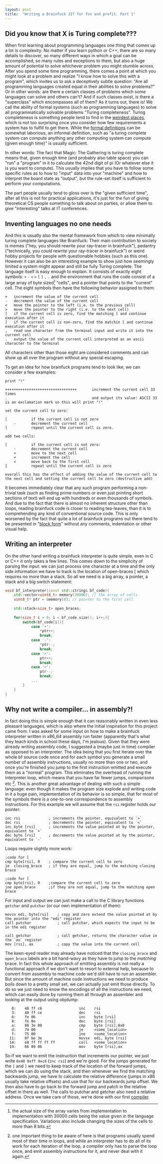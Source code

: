 ```yaml
---
layout: post
title:  "Writing a Brainfuck JIT for fun and profit. Part 1"
---
```


## Did you know that X is Turing complete???

When first learning about programming languages one thing that comes up a lot is complexity: No matter if you learn python or C++, there are so many details to discover,
so many different ways in which a goal can be accomplished, so many rules and exceptions to them, but also a huge amount of potential to solve whichever problem you might stumble across.
After you spend some time programming, there comes a point at which you might look at a problem and realize "I know how to solve this with a program",
which invites us to ask a deceptively subtle question: "Are all programming languages created equal in their abilities to solve problems?"
Or in other words: are there a certain classes of problems which some languages can solve and others can't? And if such classes exist, is there a "superclass" which encompasses all of them?
As it turns out, there is! We call the ability of formal systems (such as programming languages) to solve all programmatically solvable problems "Turing completeness".
Turing completeness is something people tend to find in the [weirdest places](https://en.wikipedia.org/wiki/Turing_completeness#Unintentional_Turing_completeness), which is not too surprising
once you consider how few requirements a system has to fulfill to get there. While the [formal definitions](https://en.wikipedia.org/wiki/Turing_completeness#Formal_definitions) can be somewhat laborious,
an informal definition, such as "a turing complete system can compute anything any other computing system can compute (given enough time)" is usually sufficient.

In other words: The fact that Magic: The Gathering is turing complete means that, given enough time (and probably also table space) you can "run" a "program" in it to calculate the 42nd digit of pi 
(Or whatever else it is you want to compute). This usually implies that you have to follow some specific rules as to how to "input" data into your "machine" and how to interpret the board state as "output",
but the rule-set itself is sufficient to perform your computations.

The part people usually tend to gloss over is the "given sufficient time", after all this is not for practical applications, it's just for the fun of giving theoretical CS people something to talk about
on parties, or allow them to give "interesting" talks at IT conferences.

## Inventing languages no one needs

And this is usually also the mental framework from which to view minimally turing complete languages like Brainfuck: Their main contribution to society is memes
("hey, you should rewrite your ray-tracer in brainfuck"), pedantry ("technically, you *could* rewrite your ray-tracer in brainfuck") or weird hobby projects for people with questionable hobbies (such as this one).
However it can also be an interesting example to show just how seemingly limited a system might appear and still be fully Turing complete.
The language itself is easy enough to explain. It consists of exactly eight symbols: `+` `-` `<` `>` `[` `]` `,` `.` and the environment that runs the code consist of a large array of byte sized[^1] "cells",
and a pointer that points to the "current" cell. The eight symbols then have the following behavior assigned to them:
```
+   increment the value of the current cell
-   decrement the value of the current cell
<   move the pointer to the left (i.e. to the previous cell)
>   move the pointer to the right (i.e. to the next cell)
[   if the current cell is zero, find the matching ] and continue execution after it
]   if the current cell is non-zero, find the matchin [ and continue execution after it
,   read one character from the terminal input and write it into the current cell
.   output the value of the current cell interpreted as an ascii character to the terminal
```
All characters other than those eight are considered comments and can show up all over the program without any special escaping.

To get an idea for how brainfuck programs tend to look like, we can consider a few examples:

```
print "!"

+++++++++++++++++++++++++++++++++       increment the current cell 33 times
.                                       and output its value: ASCII 33 is an exclamation mark so this will print "!"
```
```
set the current cell to zero:

[           if the current cell is not zero
    -       decrement the current cell
]           repeat until the current cell is zero.
```
```
add two cells:

[           if the current cell is not zero:
    -       decrement the current cell
    >       move to the next cell
    +       increment the cell
    <       move back to the first cell
]           repeat until the current cell is zero

overall this has the effect of adding the value of the current cell to the next cell and setting the current cell to zero (destructive add)
```

It becomes immediately clear that any such program performing a non-trivial task (such as finding prime numbers or even just printing short sections of text) will end up with hundreds or even thousands
of symbols. And due to the fact that there is almost no inherent structure other than loops, reading brainfuck code is closer to reading tea-leaves,
than it is to comprehending any kind of conventional source code. This is only worsened by the fact that quite a lot of brainfuck programs out there tend to be presented in
"[block form](https://raw.githubusercontent.com/frerich/brainfuck/master/samples/mandelbrot.bf)" without any comments, indentation or other visual help.

## Writing an interpreter

On the other hand writing a brainfuck interpreter is quite simple, even in C or C++ it only takes a few lines. This comes down to the simplicity of parsing the input:
we can just process one character at a time and the only side information we have to track is the location of open-braces \[ which requires no more than a stack.
So all we need is a big array, a pointer, a stack and a big switch statement:

```cpp
void bf_interpreter(const std::string& bf_code){
    std::vector<uint8_t> memory(30000); // the array of cells
    uint8_t* ptr = &memory[0]; // pointer to the first cell
    
    std::stack<size_t> open_braces;
    
    for(size_t i = 0; i < bf_code.size(); i++;){
        switch(bf_code[i]){
            case '+':
                *ptr++;
                break;
            case '-':
                *ptr--;
                break;
            case '>':
                ptr++;
                break;
            case '<':
                ptr--;
                break;
            ...
        }
    }
}
```

## Why not write a compiler... in assembly?!

In fact doing this is simple enough that it can reasonably written in even less pleasant languages, which is also where the initial inspiration for this project came from:
I was asked for some input on how to make a brainfuck interpreter written in x86_64 assembly run faster (apparently that's what they teach kinds in school these days, I'm jealous).
Given that they were already writing assembly code, I suggested a (maybe just in time) compiler as opposed to an interpreter.
The idea being that you first iterate over the whole bf source code once and for each symbol you generate a small number of assembly instructions, usually no more than one or two, 
and once you're finished you jump to the first instruction emitted and execute them as a "normal" program. This eliminates the overhead of running the interpreter loop, 
which means that you have far fewer jumps, comparisons etc [^2]. 
This is another great advantage of dealing with such a simple language: even though it makes the program size explode and writing code in it a huge pain, implementation of its behavior is so simple,
that for most of the symbols there is a one-to-one correspondence to assembly instructions. For this example we will assume that the `rsi` register holds our pointer:

```x86asm
inc rsi             ; increments the pointer, equivalent to `>`
dec rsi             ; decrements the pointer, equivalent to `<`
inc byte [rsi]      ; increments the value pointed at by the pointer, equivalent to `+`
dec byte [rsi]      ; decrements the value pointed at by the pointer, equivalent to `-`
```

Loops require slightly more work:

```x86asm
;code for [
cmp byte[rsi], 0    ; compare the current cell to zero
je  closing_brace   ; if they are equal, jump to the matching closing brace
```

```x86asm
;code for ]
cmp byte[rsi], 0    ;compare the current cell to zero
jne open_brace      ;if they are not equal, jump to the matching open brace
```

For input and output we can just make a call to the C library functions `getchar` and `putchar` (or our own implementation of them):

```x86asm
movsx edi, byte[rsi]    ; copy and zero extend the value pointed at by the pointer into the "edi" register
call putchar            ; call putchar, which expects the input to be in the edi register
```
```x86asm
call getchar            ; call getchar, returns the character value in the `ax` register
mov [rsi], ax           ; copy the value into the current cell
```

The keen-eyed reader may already have noticed that the `closing_brace` and `open_brace` labels are a bit hand-wavy as they have to jump to the *matching* brace.
In fact this whole approach of emitting assembly is not really a functional approach if we don't want to resort to external help, because to convert from assembly to machine code
we'd still have to run an assembler. But since the amount of machine code instructions we need to produce boils down to a pretty small set, we can actually just emit those directly.
To do so we just need to know the encodings of all the instructions we need, which can easily done by running them all through an assembler and looking at the output using objdump:

```x86asm
   0:    48 ff c6                 inc    rsi
   3:    48 ff ce                 dec    rsi
   6:    fe 06                    inc    byte [rsi]
   8:    fe 0e                    dec    byte [rsi]
   a:    80 3e 00                 cmp    byte [rsi],0x0
   d:    74 00                    je     <some_location>
   f:    75 00                    jne    <some_location>
  11:    0f be 3e                 movsx  edi, byte [rsi]
  14:    e8 ff ff ff ff           call   <some_location>
  19:    66 89 06                 mov    byte [rsi],ax
```

So if we want to emit the instruction that increments our pointer, we just write `0x48 0xff 0xc6` (`inc rsi`) and we're good. For the jumps generated for the `[` and `]` we need to keep track of the 
location of the forward jumps, which we can do using the stack, and then whenever we find the matching backwards jump, we have to calculate the relative difference
(jumps in x86 usually take relative offsets) and use that for our backwards jump offset. We then also have to go back to the forward jump and patch in the relative offset in there as well.
The calls to putchar and getchar also need a relative address. Once we take care of those, we're done with our first [compiler](https://gist.github.com/thacks42/3514902a28e2af376320b14c0dac8dd4).


[^1]: the actual size of the array varies from implementation to implementation with 30000 cells being the value given in the language specification. Variations also include changing the sizes of the cells to more than 8 bits.
[^2]: one important thing to be aware of here is that programs usually spend most of their time in loops, and while an interpreter has to do all of its work for each iteration of the loop, a compiler only has to parse the loop once, and emit assembly instructions for it, and never deal with it again.
